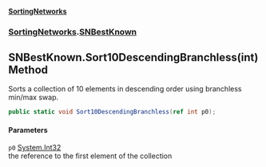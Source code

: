 #### [SortingNetworks](./index.md 'index')
### [SortingNetworks](./SortingNetworks.md 'SortingNetworks').[SNBestKnown](./SortingNetworks-SNBestKnown.md 'SortingNetworks.SNBestKnown')
## SNBestKnown.Sort10DescendingBranchless(int) Method
Sorts a collection of 10 elements in descending order using branchless min/max swap.  
```csharp
public static void Sort10DescendingBranchless(ref int p0);
```
#### Parameters
<a name='SortingNetworks-SNBestKnown-Sort10DescendingBranchless(int)-p0'></a>
`p0` [System.Int32](https://docs.microsoft.com/en-us/dotnet/api/System.Int32 'System.Int32')  
the reference to the first element of the collection  
  
